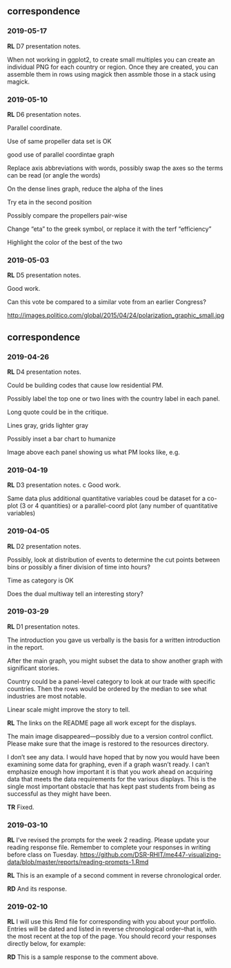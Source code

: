 
## correspondence

### 2019-05-17

**RL** D7 presentation notes.

When not working in ggplot2, to create small multiples you can create an
individual PNG for each country or region. Once they are created, you
can assemble them in rows using magick then assmble those in a stack
using magick.

### 2019-05-10

**RL** D6 presentation notes.

Parallel coordinate.

Use of same propeller data set is OK

good use of parallel coordintae graph

Replace axis abbreviations with words, possibly swap the axes so the
terms can be read (or angle the words)

On the dense lines graph, reduce the alpha of the lines

Try eta in the second position

Possibly compare the propellers pair-wise

Change “eta” to the greek symbol, or replace it with the terf
“efficiency”

Highlight the color of the best of the two

### 2019-05-03

**RL** D5 presentation notes.

Good work.

Can this vote be compared to a similar vote from an earlier Congress?

<http://images.politico.com/global/2015/04/24/polarization_graphic_small.jpg>

## correspondence

### 2019-04-26

**RL** D4 presentation notes.

Could be building codes that cause low residential PM.

Possibly label the top one or two lines with the country label in each
panel.

Long quote could be in the critique.

Lines gray, grids lighter gray

Possibly inset a bar chart to humanize

Image above each panel showing us what PM looks like, e.g.

### 2019-04-19

**RL** D3 presentation notes. c Good work.

Same data plus additional quantitative variables coud be dataset for a
co-plot (3 or 4 quantities) or a parallel-coord plot (any number of
quantitative variables)

### 2019-04-05

**RL** D2 presentation notes.

Possibly, look at distribution of events to determine the cut points
between bins or possibly a finer division of time into hours?

Time as category is OK

Does the dual multiway tell an interesting story?

### 2019-03-29

**RL** D1 presentation notes.

The introduction you gave us verbally is the basis for a written
introduction in the report.

After the main graph, you might subset the data to show another graph
with significant stories.

Country could be a panel-level category to look at our trade with
specific countries. Then the rows would be ordered by the median to see
what industries are most notable.

Linear scale might improve the story to tell.

**RL** The links on the README page all work except for the displays.

The main image disappeared—possibly due to a version control conflict.
Please make sure that the image is restored to the resources directory.

I don’t see any data. I would have hoped that by now you would have been
examining some data for graphing, even if a graph wasn’t ready. I can’t
emphasize enough how important it is that you work ahead on acquiring
data that meets the data requirements for the various displays. This is
the single most important obstacle that has kept past students from
being as successful as they might have been.

**TR** Fixed.

### 2019-03-10

**RL** I’ve revised the prompts for the week 2 reading. Please update
your reading response file. Remember to complete your responses in
writing before class on Tuesday.
<https://github.com/DSR-RHIT/me447-visualizing-data/blob/master/reports/reading-prompts-1.Rmd>

**RL** This is an example of a second comment in reverse chronological
order.

**RD** And its response.

### 2019-02-10

**RL** I will use this Rmd file for corresponding with you about your
portfolio. Entries will be dated and listed in reverse chronological
order–that is, with the most recent at the top of the page. You should
record your responses directly below, for example:

**RD** This is a sample response to the comment above.
